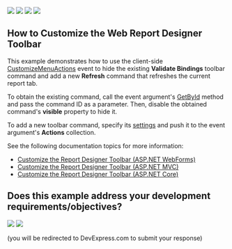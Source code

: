 <!-- default badges list -->
![](https://img.shields.io/endpoint?url=https://codecentral.devexpress.com/api/v1/VersionRange/167317455/18.2.3%2B)
[![](https://img.shields.io/badge/Open_in_DevExpress_Support_Center-FF7200?style=flat-square&logo=DevExpress&logoColor=white)](https://supportcenter.devexpress.com/ticket/details/T830474)
[![](https://img.shields.io/badge/📖_How_to_use_DevExpress_Examples-e9f6fc?style=flat-square)](https://docs.devexpress.com/GeneralInformation/403183)
[![](https://img.shields.io/badge/💬_Leave_Feedback-feecdd?style=flat-square)](#does-this-example-address-your-development-requirementsobjectives)
<!-- default badges end -->
## How to Customize the Web Report Designer Toolbar

This example demonstrates how to use the client-side [CustomizeMenuActions](https://docs.devexpress.com/XtraReports/DevExpress.XtraReports.Web.Scripts.ASPxClientReportDesigner.CustomizeMenuActions?v=18.2) event to hide the existing **Validate Bindings** toolbar command and add a new **Refresh** command that refreshes the current report tab. 

To obtain the existing command, call the event argument's [GetById](https://docs.devexpress.com/XtraReports/DevExpress.XtraReports.Web.Scripts.ASPxClientCustomizeMenuActionsEventArgs.GetById(System.String)?v=18.2) method  and pass the command ID as a parameter. Then, disable the obtained command's **visible** property to hide it.

To add a new toolbar command, specify its [settings](https://docs.devexpress.com/XtraReports/DevExpress.XtraReports.Web.Scripts.ASPxClientMenuAction._members?v=18.2) and push it to the event argument's **Actions** collection. 

See the following documentation topics for more information:

* [Customize the Report Designer Toolbar (ASP.NET WebForms)](https://docs.devexpress.com/XtraReports/17626/create-end-user-reporting-applications/web-reporting/asp-net-webforms-reporting/end-user-report-designer/api-and-customization/customize-the-report-designer-toolbar?v=18.2)
* [Customize the Report Designer Toolbar (ASP.NET MVC)](https://docs.devexpress.com/XtraReports/400203/create-end-user-reporting-applications/web-reporting/asp-net-mvc-reporting/end-user-report-designer/api-and-customization/customize-the-report-designer-toolbar?v=18.2)
* [Customize the Report Designer Toolbar (ASP.NET Core)](https://docs.devexpress.com/XtraReports/400281/create-end-user-reporting-applications/web-reporting/asp-net-core-reporting/end-user-report-designer/api-and-customization/customize-the-report-designer-toolbar?v=18.2)
<!-- feedback -->
## Does this example address your development requirements/objectives?

[<img src="https://www.devexpress.com/support/examples/i/yes-button.svg"/>](https://www.devexpress.com/support/examples/survey.xml?utm_source=github&utm_campaign=reporting-web-forms-customize-report-designer-toolbar&~~~was_helpful=yes) [<img src="https://www.devexpress.com/support/examples/i/no-button.svg"/>](https://www.devexpress.com/support/examples/survey.xml?utm_source=github&utm_campaign=reporting-web-forms-customize-report-designer-toolbar&~~~was_helpful=no)

(you will be redirected to DevExpress.com to submit your response)
<!-- feedback end -->
